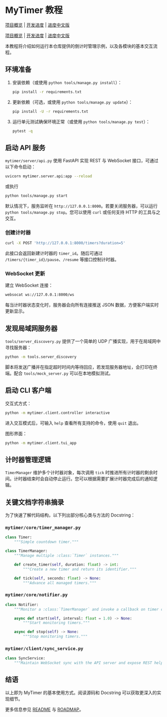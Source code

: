 # MyTimer 教程
[项目概览](README.md) | [开发进度](ROADMAP.md) | [进度中文版](ROADMAP.zh.md)


[项目概览](README.md) | [开发进度](ROADMAP.md) | [进度中文版](ROADMAP.zh.md)



本教程将介绍如何运行本仓库提供的倒计时管理示例，以及各模块的基本交互流程。

## 环境准备

1. 安装依赖（或使用 `python tools/manage.py install`）：
   ```bash
   pip install -r requirements.txt
   ```
2. 更新依赖（可选，或使用 `python tools/manage.py update`）：
   ```bash
   pip install -U -r requirements.txt
   ```
3. 运行单元测试确保环境正常（或使用 `python tools/manage.py test`）：
   ```bash
   pytest -q
   ```

## 启动 API 服务

`mytimer/server/api.py` 使用 FastAPI 实现 REST 与 WebSocket 接口，可通过以下命令启动：

```bash
uvicorn mytimer.server.api:app --reload
```
或执行
```bash
python tools/manage.py start
```

默认情况下，服务监听在 `http://127.0.0.1:8000`。若要关闭服务器，可以运行 `python tools/manage.py stop`。您可以使用 `curl` 或任何支持 HTTP 的工具与之交互。

### 创建计时器

```bash
curl -X POST 'http://127.0.0.1:8000/timers?duration=5'
```

此接口会返回新建计时器的 `timer_id`。随后可通过 `/timers/{timer_id}/pause`、`/resume` 等接口控制计时器。

### WebSocket 更新

建立 WebSocket 连接：

```bash
websocat ws://127.0.0.1:8000/ws
```

每当计时器状态变化时，服务器会向所有连接推送 JSON 数据，方便客户端实时更新显示。

## 发现局域网服务器

`tools/server_discovery.py` 提供了一个简单的 UDP 广播实现，用于在局域网中寻找服务器：

```bash
python -m tools.server_discovery
```

脚本将发送广播并在指定超时时间内等待回应，若发现服务器地址，会打印在终端。配合 `tools/mock_server.py` 可以在本地模拟测试。

## 启动 CLI 客户端

交互式方式：
```bash
python -m mytimer.client.controller interactive
```
进入交互模式后，可输入 `help` 查看所有支持的命令，使用 `quit` 退出。

图形界面：
```bash
python -m mytimer.client.tui_app
```

## 计时器管理逻辑

`TimerManager` 维护多个计时器对象，每次调用 `tick` 时推进所有计时器的剩余时间。计时器结束时会自动停止运行。您可以根据需要扩展计时器完成后的通知逻辑。

## 关键文档字符串摘录

为了快速了解代码结构，以下列出部分核心类与方法的 Docstring：

### `mytimer/core/timer_manager.py`

```python
class Timer:
    """Simple countdown timer."""

class TimerManager:
    """Manage multiple :class:`Timer` instances."""

    def create_timer(self, duration: float) -> int:
        """Create a new timer and return its identifier."""

    def tick(self, seconds: float) -> None:
        """Advance all managed timers."""
```

### `mytimer/core/notifier.py`

```python
class Notifier:
    """Monitor a :class:`TimerManager` and invoke a callback on timer completion."""

    async def start(self, interval: float = 1.0) -> None:
        """Start monitoring timers."""

    async def stop(self) -> None:
        """Stop monitoring timers."""
```

### `mytimer/client/sync_service.py`

```python
class SyncService:
    """Maintain WebSocket sync with the API server and expose REST helpers."""
```

## 结语

以上即为 MyTimer 的基本使用方式。阅读源码和 Docstring 可以获取更深入的实现细节。

更多信息参见 [README](README.md) 与 [ROADMAP](ROADMAP.md)。
